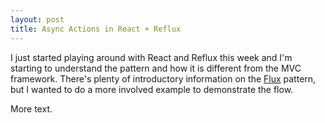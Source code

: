 ```yaml
---
layout: post
title: Async Actions in React + Reflux
---
```

<!-- links -->

[google]: http://www.google.com
[flux]: https://facebook.github.io/flux/docs/overview.html

<!-- post -->

I just started playing around with React and Reflux this week and I'm starting to understand the pattern and how it is different from the MVC framework. There's plenty of introductory information on the [Flux][flux] pattern, but I wanted to do a more involved example to demonstrate the flow.

<!--excerpt-->

More text.